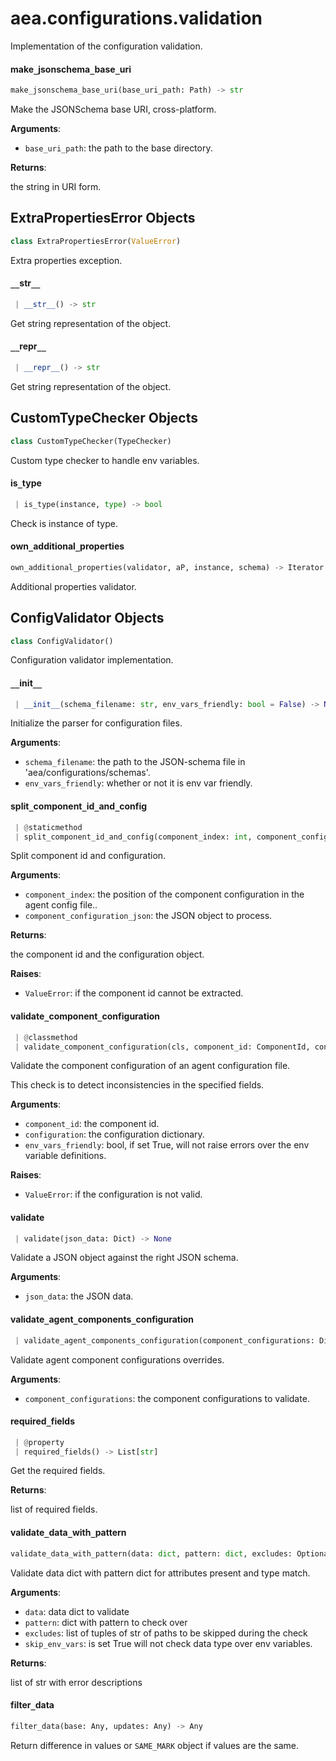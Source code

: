 <a name="aea.configurations.validation"></a>
# aea.configurations.validation

Implementation of the configuration validation.

<a name="aea.configurations.validation.make_jsonschema_base_uri"></a>
#### make`_`jsonschema`_`base`_`uri

```python
make_jsonschema_base_uri(base_uri_path: Path) -> str
```

Make the JSONSchema base URI, cross-platform.

**Arguments**:

- `base_uri_path`: the path to the base directory.

**Returns**:

the string in URI form.

<a name="aea.configurations.validation.ExtraPropertiesError"></a>
## ExtraPropertiesError Objects

```python
class ExtraPropertiesError(ValueError)
```

Extra properties exception.

<a name="aea.configurations.validation.ExtraPropertiesError.__str__"></a>
#### `__`str`__`

```python
 | __str__() -> str
```

Get string representation of the object.

<a name="aea.configurations.validation.ExtraPropertiesError.__repr__"></a>
#### `__`repr`__`

```python
 | __repr__() -> str
```

Get string representation of the object.

<a name="aea.configurations.validation.CustomTypeChecker"></a>
## CustomTypeChecker Objects

```python
class CustomTypeChecker(TypeChecker)
```

Custom type checker to handle env variables.

<a name="aea.configurations.validation.CustomTypeChecker.is_type"></a>
#### is`_`type

```python
 | is_type(instance, type) -> bool
```

Check is instance of type.

<a name="aea.configurations.validation.own_additional_properties"></a>
#### own`_`additional`_`properties

```python
own_additional_properties(validator, aP, instance, schema) -> Iterator
```

Additional properties validator.

<a name="aea.configurations.validation.ConfigValidator"></a>
## ConfigValidator Objects

```python
class ConfigValidator()
```

Configuration validator implementation.

<a name="aea.configurations.validation.ConfigValidator.__init__"></a>
#### `__`init`__`

```python
 | __init__(schema_filename: str, env_vars_friendly: bool = False) -> None
```

Initialize the parser for configuration files.

**Arguments**:

- `schema_filename`: the path to the JSON-schema file in 'aea/configurations/schemas'.
- `env_vars_friendly`: whether or not it is env var friendly.

<a name="aea.configurations.validation.ConfigValidator.split_component_id_and_config"></a>
#### split`_`component`_`id`_`and`_`config

```python
 | @staticmethod
 | split_component_id_and_config(component_index: int, component_configuration_json: Dict) -> ComponentId
```

Split component id and configuration.

**Arguments**:

- `component_index`: the position of the component configuration in the agent config file..
- `component_configuration_json`: the JSON object to process.

**Returns**:

the component id and the configuration object.

**Raises**:

- `ValueError`: if the component id cannot be extracted.

<a name="aea.configurations.validation.ConfigValidator.validate_component_configuration"></a>
#### validate`_`component`_`configuration

```python
 | @classmethod
 | validate_component_configuration(cls, component_id: ComponentId, configuration: Dict, env_vars_friendly: bool = False) -> None
```

Validate the component configuration of an agent configuration file.

This check is to detect inconsistencies in the specified fields.

**Arguments**:

- `component_id`: the component id.
- `configuration`: the configuration dictionary.
- `env_vars_friendly`: bool, if set True, will not raise errors over the env variable definitions.

**Raises**:

- `ValueError`: if the configuration is not valid.

<a name="aea.configurations.validation.ConfigValidator.validate"></a>
#### validate

```python
 | validate(json_data: Dict) -> None
```

Validate a JSON object against the right JSON schema.

**Arguments**:

- `json_data`: the JSON data.

<a name="aea.configurations.validation.ConfigValidator.validate_agent_components_configuration"></a>
#### validate`_`agent`_`components`_`configuration

```python
 | validate_agent_components_configuration(component_configurations: Dict) -> None
```

Validate agent component configurations overrides.

**Arguments**:

- `component_configurations`: the component configurations to validate.

<a name="aea.configurations.validation.ConfigValidator.required_fields"></a>
#### required`_`fields

```python
 | @property
 | required_fields() -> List[str]
```

Get the required fields.

**Returns**:

list of required fields.

<a name="aea.configurations.validation.validate_data_with_pattern"></a>
#### validate`_`data`_`with`_`pattern

```python
validate_data_with_pattern(data: dict, pattern: dict, excludes: Optional[List[Tuple[str]]] = None, skip_env_vars: bool = False) -> List[str]
```

Validate data dict with pattern dict for attributes present and type match.

**Arguments**:

- `data`: data dict to validate
- `pattern`: dict with pattern to check over
- `excludes`: list of tuples of str of paths to be skipped during the check
- `skip_env_vars`: is set True will not check data type over env variables.

**Returns**:

list of str with error descriptions

<a name="aea.configurations.validation.filter_data"></a>
#### filter`_`data

```python
filter_data(base: Any, updates: Any) -> Any
```

Return difference in values or `SAME_MARK` object if values are the same.

